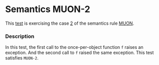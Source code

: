 # Semantics MUON-2

This [test](.) is exercising the case [2](../Readme.md) of the semantics rule [MUON](../../muon/Readme.md).

### Description

In this test, the first call to the once-per-object function `f` raises an exception. And the second call to `f` raised the same exception. This test satisfies `MUON-2`.
